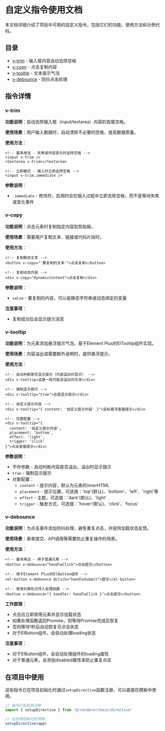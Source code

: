 # 自定义指令使用文档

本文档详细介绍了项目中可用的自定义指令，包括它们的功能、使用方法和示例代码。

## 目录

- [v-trim](#v-trim) - 输入框内容自动去除空格
- [v-copy](#v-copy) - 点击复制内容
- [v-tooltip](#v-tooltip) - 文本提示气泡
- [v-debounce](#v-debounce) - 防抖点击处理

## 指令详情

### v-trim

**功能说明**：自动去除输入框（input/textarea）内容的首尾空格。

**使用场景**：用户输入数据时，自动清除不必要的空格，提高数据质量。

**使用方法**：

```vue
<!-- 基本用法 - 失焦或内容变化时去除空格 -->
<input v-trim />
<textarea v-trim></textarea>

<!-- 立即模式 - 输入时立即去除空格 -->
<input v-trim.immediate />
```

**参数说明**：
- `.immediate` - 修饰符，启用时会在输入过程中立即去除空格，而不是等待失焦或变化事件

### v-copy

**功能说明**：点击元素时复制指定内容到剪贴板。

**使用场景**：需要用户复制文本、链接或代码片段时。

**使用方法**：

```vue
<!-- 复制静态文本 -->
<button v-copy="'要复制的文本'">点击复制</button>

<!-- 复制动态内容 -->
<div v-copy="dynamicContent">点击复制</div>
```

**参数说明**：
- `value` - 要复制的内容，可以是静态字符串或动态绑定的变量

**注意事项**：
- 复制成功后会显示提示消息

### v-tooltip

**功能说明**：为元素添加悬浮提示气泡，基于Element Plus的ElTooltip组件实现。

**使用场景**：内容溢出或需要额外说明时，提供悬浮提示。

**使用方法**：

```vue
<!-- 自动判断是否显示提示（内容溢出时显示） -->
<div v-tooltip>这是一段可能会溢出的文本</div>

<!-- 强制显示提示 -->
<div v-tooltip="true">总是显示提示</div>

<!-- 自定义提示内容 -->
<div v-tooltip="{ content: '自定义提示内容' }">鼠标悬浮查看提示</div>

<!-- 完整配置 -->
<div v-tooltip="{
  content: '自定义提示内容',
  placement: 'bottom',
  effect: 'light',
  trigger: 'click'
}">点击查看提示</div>
```

**参数说明**：
- 不传参数 - 自动判断内容是否溢出，溢出时显示提示
- `true` - 强制显示提示
- 对象配置：
  - `content` - 提示内容，默认为元素的innerHTML
  - `placement` - 提示位置，可选值：'top'(默认)、'bottom'、'left'、'right'等
  - `effect` - 主题，可选值：'dark'(默认)、'light'
  - `trigger` - 触发方式，可选值：'hover'(默认)、'click'、'focus'

### v-debounce

**功能说明**：为点击事件添加防抖处理，避免重复点击，并提供加载状态反馈。

**使用场景**：表单提交、API调用等需要防止重复操作的场景。

**使用方法**：

```vue
<!-- 基本用法 - 用于普通元素 -->
<button v-debounce="handleClick">点击提交</button>

<!-- 用于Element Plus的ElButton组件 -->
<el-button v-debounce @click="handleSubmit">提交</el-button>

<!-- 使用对象形式传入处理函数 -->
<button v-debounce="{ handler: handleClick }">点击提交</button>
```

**工作原理**：
- 点击后立即禁用元素并显示加载状态
- 如果处理函数返回Promise，则等待Promise完成后恢复
- 否则等待1秒后自动恢复可点击状态
- 对于ElButton组件，会自动处理loading状态

**注意事项**：
- 对于ElButton组件，会自动处理组件的loading属性
- 对于普通元素，会添加disabled属性来防止重复点击

## 在项目中使用

这些指令已在项目初始化时通过`setupDirective`函数注册，可以直接在模板中使用。

```js
// 指令已在此处注册
import { setupDirective } from '@/renderer/main/directive'

// 在应用初始化时调用
setupDirective(app)
```
